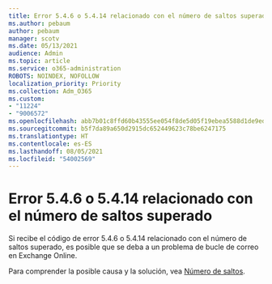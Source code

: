 ```yaml
---
title: Error 5.4.6 o 5.4.14 relacionado con el número de saltos superado
ms.author: pebaum
author: pebaum
manager: scotv
ms.date: 05/13/2021
audience: Admin
ms.topic: article
ms.service: o365-administration
ROBOTS: NOINDEX, NOFOLLOW
localization_priority: Priority
ms.collection: Adm_O365
ms.custom:
- "11224"
- "9006572"
ms.openlocfilehash: abb7b01c8ffd60b43555ee054f8de5d05f19ebea5588d1de9ed7f35532cb56ee
ms.sourcegitcommit: b5f7da89a650d2915dc652449623c78be6247175
ms.translationtype: HT
ms.contentlocale: es-ES
ms.lasthandoff: 08/05/2021
ms.locfileid: "54002569"
---
```

# <a name="error-546-or-5414-related-to-hop-count-exceeded"></a>Error 5.4.6 o 5.4.14 relacionado con el número de saltos superado

Si recibe el código de error 5.4.6 o 5.4.14 relacionado con el número de saltos superado, es posible que se deba a un problema de bucle de correo en Exchange Online.

Para comprender la posible causa y la solución, vea [Número de saltos](/exchange/mail-flow-best-practices/non-delivery-reports-in-exchange-online/fix-error-code-5-4-6-through-5-4-20-in-exchange-online).